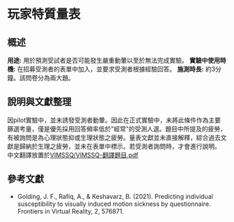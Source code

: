# 玩家特質量表

## 概述

**用途:** 用於預測受試者是否可能發生嚴重動暈以至於無法完成實驗。
**實驗中使用時機:** 在招募受測者的表單中加入，並要求受測者根據經驗回答。
**施測時長:** 約3分鐘。該問卷分為兩大題。

## 說明與文獻整理

因pilot實驗中，並未誘發受測者動暈。因此在正式實驗中，未將此條件作為主要篩選考量，僅是優先採用回答頻率低於"經常"的受測人選。題目中所提及的疲勞，有被詢問是為心理狀態抑或生理狀態之疲勞。量表文獻並未直接解釋，綜合過去文獻是歸納於生理之疲勞，並未在表單中標示。若受測者詢問時，才會進行說明。
中文翻譯放置於[VIMSSQ/VIMSSQ-翻譯題目.pdf](VIMSSQ-翻譯題目.pdf)


## 參考文獻

- Golding, J. F., Rafiq, A., & Keshavarz, B. (2021). Predicting individual susceptibility to visually induced motion sickness by questionnaire. Frontiers in Virtual Reality, 2, 576871.

